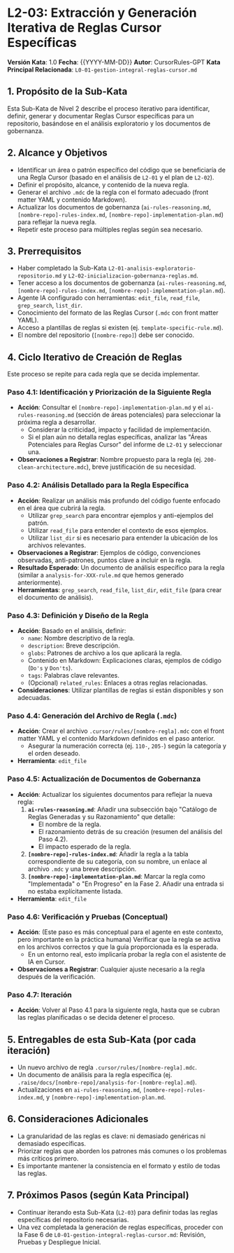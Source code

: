 # L2-03: Extracción y Generación Iterativa de Reglas Cursor Específicas

**Versión Kata**: 1.0
**Fecha**: {{YYYY-MM-DD}}
**Autor**: CursorRules-GPT
**Kata Principal Relacionada**: `L0-01-gestion-integral-reglas-cursor.md`

## 1. Propósito de la Sub-Kata

Esta Sub-Kata de Nivel 2 describe el proceso iterativo para identificar, definir, generar y documentar Reglas Cursor específicas para un repositorio, basándose en el análisis exploratorio y los documentos de gobernanza.

## 2. Alcance y Objetivos

*   Identificar un área o patrón específico del código que se beneficiaría de una Regla Cursor (basado en el análisis de `L2-01` y el plan de `L2-02`).
*   Definir el propósito, alcance, y contenido de la nueva regla.
*   Generar el archivo `.mdc` de la regla con el formato adecuado (front matter YAML y contenido Markdown).
*   Actualizar los documentos de gobernanza (`ai-rules-reasoning.md`, `[nombre-repo]-rules-index.md`, `[nombre-repo]-implementation-plan.md`) para reflejar la nueva regla.
*   Repetir este proceso para múltiples reglas según sea necesario.

## 3. Prerrequisitos

*   Haber completado la Sub-Kata `L2-01-analisis-exploratorio-repositorio.md` y `L2-02-inicializacion-gobernanza-reglas.md`.
*   Tener acceso a los documentos de gobernanza (`ai-rules-reasoning.md`, `[nombre-repo]-rules-index.md`, `[nombre-repo]-implementation-plan.md`).
*   Agente IA configurado con herramientas: `edit_file`, `read_file`, `grep_search`, `list_dir`.
*   Conocimiento del formato de las Reglas Cursor (`.mdc` con front matter YAML).
*   Acceso a plantillas de reglas si existen (ej. `template-specific-rule.md`).
*   El nombre del repositorio (`[nombre-repo]`) debe ser conocido.

## 4. Ciclo Iterativo de Creación de Reglas

Este proceso se repite para cada regla que se decida implementar.

### Paso 4.1: Identificación y Priorización de la Siguiente Regla

*   **Acción**: Consultar el `[nombre-repo]-implementation-plan.md` y el `ai-rules-reasoning.md` (sección de áreas potenciales) para seleccionar la próxima regla a desarrollar.
    *   Considerar la criticidad, impacto y facilidad de implementación.
    *   Si el plan aún no detalla reglas específicas, analizar las "Áreas Potenciales para Reglas Cursor" del informe de `L2-01` y seleccionar una.
*   **Observaciones a Registrar**: Nombre propuesto para la regla (ej. `200-clean-architecture.mdc`), breve justificación de su necesidad.

### Paso 4.2: Análisis Detallado para la Regla Específica

*   **Acción**: Realizar un análisis más profundo del código fuente enfocado en el área que cubrirá la regla.
    *   Utilizar `grep_search` para encontrar ejemplos y anti-ejemplos del patrón.
    *   Utilizar `read_file` para entender el contexto de esos ejemplos.
    *   Utilizar `list_dir` si es necesario para entender la ubicación de los archivos relevantes.
*   **Observaciones a Registrar**: Ejemplos de código, convenciones observadas, anti-patrones, puntos clave a incluir en la regla.
*   **Resultado Esperado**: Un documento de análisis específico para la regla (similar a `analysis-for-XXX-rule.md` que hemos generado anteriormente).
*   **Herramientas**: `grep_search`, `read_file`, `list_dir`, `edit_file` (para crear el documento de análisis).

### Paso 4.3: Definición y Diseño de la Regla

*   **Acción**: Basado en el análisis, definir:
    *   `name`: Nombre descriptivo de la regla.
    *   `description`: Breve descripción.
    *   `globs`: Patrones de archivo a los que aplicará la regla.
    *   Contenido en Markdown: Explicaciones claras, ejemplos de código (`Do's` y `Don'ts`).
    *   `tags`: Palabras clave relevantes.
    *   (Opcional) `related_rules`: Enlaces a otras reglas relacionadas.
*   **Consideraciones**: Utilizar plantillas de reglas si están disponibles y son adecuadas.

### Paso 4.4: Generación del Archivo de Regla (`.mdc`)

*   **Acción**: Crear el archivo `.cursor/rules/[nombre-regla].mdc` con el front matter YAML y el contenido Markdown definidos en el paso anterior.
    *   Asegurar la numeración correcta (ej. `110-`, `205-`) según la categoría y el orden deseado.
*   **Herramienta**: `edit_file`

### Paso 4.5: Actualización de Documentos de Gobernanza

*   **Acción**: Actualizar los siguientes documentos para reflejar la nueva regla:
    1.  **`ai-rules-reasoning.md`**: Añadir una subsección bajo "Catálogo de Reglas Generadas y su Razonamiento" que detalle:
        *   El nombre de la regla.
        *   El razonamiento detrás de su creación (resumen del análisis del Paso 4.2).
        *   El impacto esperado de la regla.
    2.  **`[nombre-repo]-rules-index.md`**: Añadir la regla a la tabla correspondiente de su categoría, con su nombre, un enlace al archivo `.mdc` y una breve descripción.
    3.  **`[nombre-repo]-implementation-plan.md`**: Marcar la regla como "Implementada" o "En Progreso" en la Fase 2. Añadir una entrada si no estaba explícitamente listada.
*   **Herramienta**: `edit_file`

### Paso 4.6: Verificación y Pruebas (Conceptual)

*   **Acción**: (Este paso es más conceptual para el agente en este contexto, pero importante en la práctica humana) Verificar que la regla se activa en los archivos correctos y que la guía proporcionada es la esperada.
    *   En un entorno real, esto implicaría probar la regla con el asistente de IA en Cursor.
*   **Observaciones a Registrar**: Cualquier ajuste necesario a la regla después de la verificación.

### Paso 4.7: Iteración

*   **Acción**: Volver al Paso 4.1 para la siguiente regla, hasta que se cubran las reglas planificadas o se decida detener el proceso.

## 5. Entregables de esta Sub-Kata (por cada iteración)

*   Un nuevo archivo de regla `.cursor/rules/[nombre-regla].mdc`.
*   Un documento de análisis para la regla específica (ej. `.raise/docs/[nombre-repo]/analysis-for-[nombre-regla].md`).
*   Actualizaciones en `ai-rules-reasoning.md`, `[nombre-repo]-rules-index.md`, y `[nombre-repo]-implementation-plan.md`.

## 6. Consideraciones Adicionales

*   La granularidad de las reglas es clave: ni demasiado genéricas ni demasiado específicas.
*   Priorizar reglas que aborden los patrones más comunes o los problemas más críticos primero.
*   Es importante mantener la consistencia en el formato y estilo de todas las reglas.

## 7. Próximos Pasos (según Kata Principal)

*   Continuar iterando esta Sub-Kata (`L2-03`) para definir todas las reglas específicas del repositorio necesarias.
*   Una vez completada la generación de reglas específicas, proceder con la Fase 6 de `L0-01-gestion-integral-reglas-cursor.md`: Revisión, Pruebas y Despliegue Inicial. 